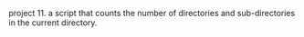 project 11. a script that counts the number of directories and sub-directories in the current directory.
